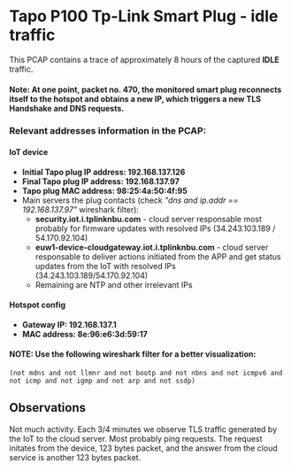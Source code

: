 # Tapo P100 Tp-Link Smart Plug - idle traffic

This PCAP contains a trace of approximately 8 hours of the captured **IDLE** traffic.

#### Note: At one point, packet no. 470, the monitored smart plug reconnects itself to the hotspot and obtains a new IP, which triggers a new TLS Handshake and DNS requests.

### Relevant addresses information in the PCAP:

#### IoT device
- **Initial Tapo plug IP address: 192.168.137.126**
- **Final Tapo plug IP address: 192.168.137.97**
- **Tapo plug MAC address: 98:25:4a:50:4f:95**
- Main servers the plug contacts (check *"dns and ip.addr == 192.168.137.97"* wireshark filter):
    - **security.iot.i.tplinknbu.com** - cloud server responsable most probably for firmware updates with resolved IPs (34.243.103.189 / 54.170.92.104)
    - **euw1-device-cloudgateway.iot.i.tplinknbu.com** - cloud server responsable to deliver actions initiated from the APP and get status updates from the IoT with resolved IPs (34.243.103.189/54.170.92.104)
    - Remaining are NTP and other irrelevant IPs

#### Hotspot config
- **Gateway IP: 192.168.137.1**
- **MAC address: 8e:96:e6:3d:59:17**

#### NOTE: Use the following wireshark filter for a better visualization:
	(not mdns and not llmnr and not bootp and not nbns and not icmpv6 and not icmp and not igmp and not arp and not ssdp)

## Observations
Not much activity. Each 3/4 minutes we observe TLS traffic generated by the IoT to the cloud server. Most probably ping requests. The request initates from the device, 123 bytes packet, and the answer from the cloud service is another 123 bytes packet.